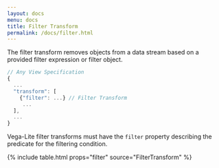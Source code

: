 ```yaml
---
layout: docs
menu: docs
title: Filter Transform
permalink: /docs/filter.html
---
```


The filter transform removes objects from a data stream based on a provided filter expression or filter object.

```js
// Any View Specification
{
  ...
  "transform": [
    {"filter": ...} // Filter Transform
     ...
  ],
  ...
}
```

Vega-Lite filter transforms must have the `filter` property describing the predicate for the filtering condition.

{% include table.html props="filter" source="FilterTransform" %}
